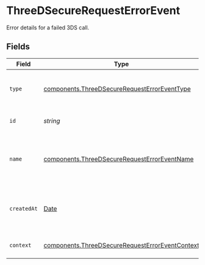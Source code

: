 # ThreeDSecureRequestErrorEvent

Error details for a failed 3DS call.


## Fields

| Field                                                                                                              | Type                                                                                                               | Required                                                                                                           | Description                                                                                                        | Example                                                                                                            |
| ------------------------------------------------------------------------------------------------------------------ | ------------------------------------------------------------------------------------------------------------------ | ------------------------------------------------------------------------------------------------------------------ | ------------------------------------------------------------------------------------------------------------------ | ------------------------------------------------------------------------------------------------------------------ |
| `type`                                                                                                             | [components.ThreeDSecureRequestErrorEventType](../../models/components/threedsecurerequesterroreventtype.md)       | :heavy_minus_sign:                                                                                                 | The type of this resource. Is always `transaction-event`.                                                          | transaction-event                                                                                                  |
| `id`                                                                                                               | *string*                                                                                                           | :heavy_minus_sign:                                                                                                 | The unique identifier for this event.                                                                              | fe26475d-ec3e-4884-9553-f7356683f7f9                                                                               |
| `name`                                                                                                             | [components.ThreeDSecureRequestErrorEventName](../../models/components/threedsecurerequesterroreventname.md)       | :heavy_minus_sign:                                                                                                 | The name of this resource. Is always `three-d-secure-request-error`.                                               | three-d-secure-request-error                                                                                       |
| `createdAt`                                                                                                        | [Date](https://developer.mozilla.org/en-US/docs/Web/JavaScript/Reference/Global_Objects/Date)                      | :heavy_minus_sign:                                                                                                 | The date and time when this transaction was created in our system.                                                 | 2013-07-16T19:23:00.000+00:00                                                                                      |
| `context`                                                                                                          | [components.ThreeDSecureRequestErrorEventContext](../../models/components/threedsecurerequesterroreventcontext.md) | :heavy_minus_sign:                                                                                                 | 3DS post-authentication context.                                                                                   |                                                                                                                    |